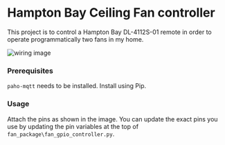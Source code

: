 # Hampton Bay Ceiling Fan controller 

This project is to control a Hampton Bay DL-4112S-01 remote in order to operate programmatically two fans in my home. 

![wiring image](https://raw.githubusercontent.com/dapowers87/Pi3/master/Fan_Wiring.jpg)

### Prerequisites

`paho-mqtt` needs to be installed. Install using Pip.

### Usage

Attach the pins as shown in the image. You can update the exact pins you use by updating the pin variables at the top of `fan_package\fan_gpio_controller.py`. 
